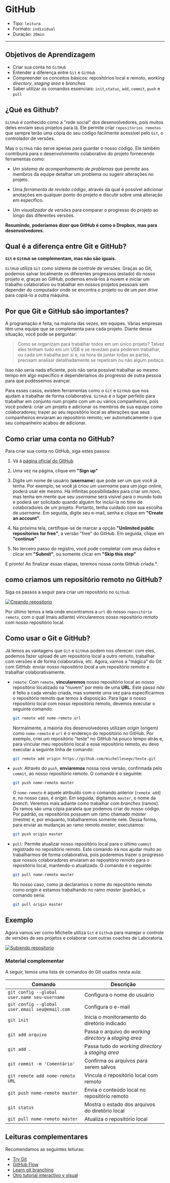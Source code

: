 # GitHub

* Tipo: `leitura`
* Formato: `individual`
* Duração: `20min`

***

## Objetivos de Aprendizagem

* Criar sua conta no `GitHub`
* Entender a diferença entre `Git` e `GitHub`
* Compreender os conceitos básicos: repositórios local e remoto, _working
  directory_, _staging area_ e _branches_
* Saber utilizar os comandos essenciais: `init`,`status`, `add`, `commit`,
  `push` e `pull`

## ¿Qué es Github?

`GitHub` é conhecido como a "rede social" dos desenvolvedores, pois muitos deles
enviam seus projetos para lá. Ele permite criar `repositórios remotos` que
sempre terão uma cópia do seu código facilmente acessível pelo `Git`, o
controlador de versões.

Mas o `GitHub` não serve apenas para guardar o nosso código. Ele também
contribuirá para o desenvolvimento colaborativo do projeto fornecendo
ferramentas como:

* Um _sistema de acompanhamento de problemas_ que permite aos membros da equipe
  detalhar um problema ou sugerir alterações no projeto.

* Uma _ferramenta de revisão código_, através da qual é possível adicionar
  anotações em qualquer ponto do projeto e discutir sobre uma alteração em
  específico.

* Um _visualizador de versões_ para comparar o progresso do projeto ao longo das
  diferentes versões.

**Resumindo, poderíamos dizer que GitHub é como o Dropbox, mas para
desenvolvedores.**

## Qual é a diferença entre Git e GitHub?

**`Git` e `GitHub` se complementam, mas não são iguais.**

`GitHub` utiliza `Git` como sistema de controle de versões. Graças ao Git,
podemos salvar localmente os diferentes progressos \(estado\) do nosso projeto
e, graças ao GitHub, podemos enviá-los à nuvem e iniciar um trabalho
colaborativo ou trabalhar em nossos projetos pessoais sem depender do computador
onde se encontra o projeto ou de um _pen drive_ para copiá-lo a outra máquina.

## Por que Git e GitHub são importantes?

A programação é feita, na maioria das vezes, em equipes. Várias empresas têm uma
equipe que se complementa para cada projeto. Diante dessa situação, você pode se
perguntar:

> Como se organizam para trabalhar todos em um único projeto? Talvez eles tenham
> tudo em um USB e se revezam para poderem trabalhar, ou cada um trabalha por si
> e, na hora de juntar todas as partes, precisam analisar detalhadamente se
> repetiram ou não algum pedaço.

Isso não seria nada eficiente, pois não seria possível trabalhar ao mesmo tempo
em algo específico e dependeríamos do progresso de outra pessoa para que
pudéssemos avançar.

Para esses casos, existem ferramentas como o `Git` e `GitHub` que nos ajudam a
trabalhar de forma colaborativa. `GitHub` é o lugar perfeito para trabalhar em
conjunto num projeto com um ou vários companheiros, pois você poderá: criar um
projeto e adicionar os membros de sua equipe como colaboradores; trazer ao seu
repositório local as alterações que seus companheiros enviaram ao repositório
remoto; ver automaticamente o que seu companheiro acabou de adicionar.

## Como criar uma conta no GitHub?

Para criar sua conta no GitHub, siga estes passos:

1. Vá à [página oficial do GitHub](https://github.com)
2. Uma vez na página, clique em **"Sign up"**
3. Digite um nome de usuário \(**username**\) que pode ser um que você já tenha.
   Por exemplo, se você já criou um _username_ para um jogo online, poderá usar
   ele mesmo. Há infinitas possibilidades para criar um novo, mas tenha em mente
   que seu _username_ será visível para o mundo todo e poderá ser solicitado
   quando alguém for incluí-la no time de colaboradores de um projeto. Portanto,
   tenha cuidado com sua escolha de _username_. Em seguida, digite seu e-mail,
   senha e clique em **"Create an account"**.
4. Na próxima tela, certifique-se de marcar a opção **"Unlimited public**
   **repositories for free"**, a versão "free" do GitHub. Em seguida, clique em
   **"continue"**

5. No terceiro passo do registro, você pode completar com seus dados e clicar em
   **"Submit"**, ou somente clicar em **"Skip this step"**

E pronto! Ao finalizar essas etapas, teremos nossa conta GitHub criada.*.

<!-- Ahora Michelle, siguiendo los pasos anteriores, creará 
su cuenta en `Github`. -->

<!-- [![creando cuenta de github]
(https://img.youtube.com/vi/1r9ixrSftaI/0.jpg)]
(https://www.youtube.com/watch?v=1r9ixrSftaI) -->

## como criamos um repositório remoto no GitHub?

Siga os passos a seguir para criar um repositório no `Github`:

<!-- Traduzir esse vídeo -->
[![Creando
repositorio](https://img.youtube.com/vi/KCLpcq9BPcc/0.jpg)](https://www.youtube.com/watch?v=KCLpcq9BPcc)

Por último temos a tela onde encontramos a `url` do nosso `repositório remoto`,
com o qual (mais adiante) vincularemos nosso repositório remoto com nosso
repositório local.

## Como usar o Git e GitHub?

Já lemos as vantagens que `Git` e `GitHub` podem nos oferecer: com eles, podemos
fazer upload de um repositório local a outro remoto, trabalhar com versões e de
forma colaborativa, etc. Agora, vamos a "mágica" do Git com GitHub: enviar nosso
repositório _local_ a um repositório _remoto_ e trabalhar colaborativamente.

* `remote`: Com `remote`, **vincularemos** nosso repositório local ao nosso
  repositório localizado na "nuvem" por meio de uma **URL**. Este passo _não_ é
  feito a cada versão criada, mas somente uma vez para especificarmos o
  repositório remoto que temos à disposição. Para ligar o nosso repositório
  local com nosso repositório remoto, devemos executar o seguinte comando:

  ```bash
  git remote add nome-remoto url
  ```

  Normalmente, a maioria dos desenvolvedores utilizam _origin_ \(origem\) como
  `nome-remoto` e `url` é o endereço do repositório no GitHub. Por exemplo,
  criei um repositório "teste" no GitHub há pouco tempo atrás e, para vincular
  meu repositório local a esse repositório remoto, eu devo executar a seguinte
  linha de comando:

  ```bash
  git remote add origin https://github.com/michellesegv/teste.git
  ```

* `push`: Através do `push`, **enviaremos** nossa nova versão, confirmada pelo
  `commit`, ao nosso repositório remoto. O comando é o seguinte:

  ```bash
  git push nome-remoto master
  ```

  O `nome-remoto` é aquele atribuído com o comando anterior \(`remote add`\) e,
  no nosso caso, é _origin_. Em seguida, digitamos `master`, o nome da _branch_.
  Veremos mais adiante como trabalhar com _branches_ \(ramos\). Os ramos são uma
  cópia paralela que podemos criar do nosso código. Por padrão, os repositórios
  possuem um ramo chamado _master_ \(mestre\) e, por enquanto, trabalharemos
  somente nele. Dessa forma, para enviar as mudanças ao ramo remoto _master_,
  executamos:

  ```bash
  git push origin master
  ```

* `pull`: Permite atualizar nosso repositório local para o último `commit`
  registrado no repositório remoto. Este comando irá nos ajudar muito ao
  trabalharmos de forma colaborativa, pois poderemos trazer o progresso que
  nossos colaboradores enviaram ao repositório remoto para o repositório local,
  mantendo-o atualizado. O comando é o seguinte:

  ```bash
  git pull nome-remoto master
  ```

  No nosso caso, como já declaramos o nome do repositório remoto como _origin_ e
  estamos trabalhando no ramo _master_ \(padrão\), o comando seria:

  ```bash
  git pull origin master
  ```

## Exemplo

Agora vamos ver como Michelle utiliza `Git` e `Github` para manejar o controle
de versões de ses projetos e colaborar com outras coaches de Laboratoria.

<!-- Traduzir este vídeo -->
[![Subiendo
repositorio](https://img.youtube.com/vi/Af51B0tI8Zs/0.jpg)](https://www.youtube.com/watch?v=Af51B0tI8Zs)

### Material complementar

A seguir, temos uma lista de comandos do Git usados nesta aula:

| Comando | Descrição |
| --- | --- |
| `git config --global user.name seu-username` | Configura o nome do usuário |
| `git config --global user.email seu@email.com` | Configura o e-mail |
| `git init` | Inicia o monitoramento do diretório indicado |
| `git add arquivo` | Passa o arquivo do _working directory_ à _staging area_ |
| `git add .` | Passa tudo do _working directory_ à _staging area_ |
| `git commit -m 'Comentário'` | Confirma os arquivos para serem salvos |
| `git remote add nome-remoto URL` | Vincula o repositório local com remoto |
| `git push nome-remoto master` | Envia o conteúdo local no repositório remoto|
| `git status` | Mostra o estado dos arquivos do diretório local |
| `git pull nome-remoto master` | Atualiza o repositório local |

## Leituras complementares

Recomendamos as seguintes leituras:

* [Try Git](https://try.github.io/levels/1/challenges/1)
* [GitHub Flow](https://services.github.com/on-demand/intro-to-github/)
* [Learn git branching](https://learngitbranching.js.org/)
* [Otro tutorial interactivo y
  visual](http://www.ndpsoftware.com/git-cheatsheet.html)
